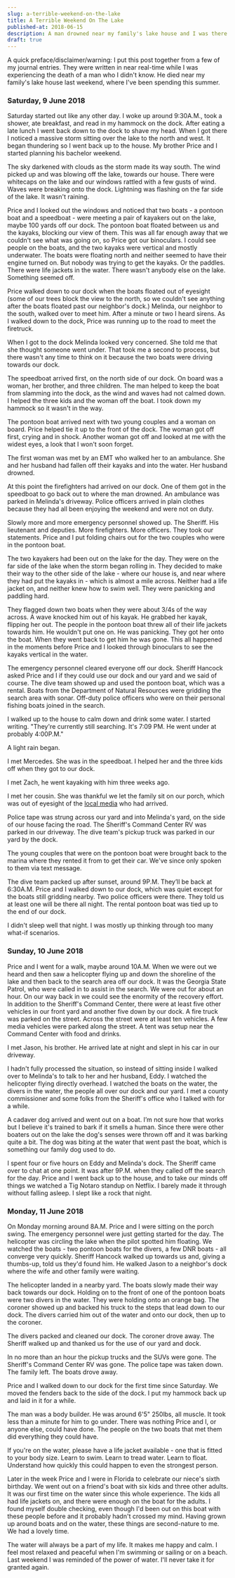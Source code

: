 ```yaml
---
slug: a-terrible-weekend-on-the-lake
title: A Terrible Weekend On The Lake
published-at: 2018-06-15
description: A man drowned near my family's lake house and I was there to experience the event and the recovery effort.
draft: true
---
```

A quick preface/disclaimer/warning: I put this post together from a few of my
journal entries. They were written in near real-time while I was experiencing
the death of a man who I didn't know. He died near my family's lake house last
weekend, where I've been spending this summer.

### Saturday, 9 June 2018
Saturday started out like any other day. I woke up around 9:30A.M., took a
shower, ate breakfast, and read in my hammock on the dock. After eating a late
lunch I went back down to the dock to shave my head. When I got there I noticed
a massive storm sitting over the lake to the north and west. It began thundering
so I went back up to the house. My brother Price and I started planning his
bachelor weekend.

The sky darkened with clouds as the storm made its way south. The wind picked up
and was blowing off the lake, towards our house. There were whitecaps on the lake
and our windows rattled with a few gusts of wind. Waves were breaking onto the dock.
Lightning was flashing on the far side of the lake. It wasn't raining.

Price and I looked out the windows and noticed that two boats - a pontoon boat
and a speedboat - were meeting a pair of kayakers out on the lake, maybe 100
yards off our dock. The pontoon boat floated between us and the kayaks, blocking
our view of them. This was all far enough away that we couldn't see what was
going on, so Price got our binoculars. I could see people on the boats, and the
two kayaks were vertical and mostly underwater. The boats were floating north
and neither seemed to have their engine turned on. But nobody was trying to get
the kayaks. Or the paddles. There were life jackets in the water. There wasn't
anybody else on the lake. Something seemed off.

Price walked down to our dock when the boats floated out of eyesight (some of
our trees block the view to the north, so we couldn't see anything after the
boats floated past our neighbor's dock.) Melinda, our neighbor to the south,
walked over to meet him. After a minute or two I heard sirens. As I walked down
to the dock, Price was running up to the road to meet the firetruck.

When I got to the dock Melinda looked very concerned. She told me that she
thought someone went under. That took me a second to process, but there wasn't
any time to think on it because the two boats were driving towards our dock.

The speedboat arrived first, on the north side of our dock. On board was a
woman, her brother, and three children. The man helped to keep the boat from
slamming into the dock, as the wind and waves had not calmed down. I helped the
three kids and the woman off the boat. I took down my hammock so it wasn't in
the way.

The pontoon boat arrived next with two young couples and a woman on board. Price
helped tie it up to the front of the dock. The woman got off first, crying and
in shock. Another woman got off and looked at me with the widest eyes, a look
that I won't soon forget.

The first woman was met by an EMT who walked her to an ambulance. She and her
husband had fallen off their kayaks and into the water. Her husband drowned.

At this point the firefighters had arrived on our dock. One of them got in the
speedboat to go back out to where the man drowned. An ambulance was parked in
Melinda's driveway. Police officers arrived in plain clothes because they had
all been enjoying the weekend and were not on duty.

Slowly more and more emergency personnel showed up. The Sheriff. His lieutenant
and deputies. More firefighters. More officers. They took our statements. Price
and I put folding chairs out for the two couples who were in the pontoon boat.

The two kayakers had been out on the lake for the day. They were on the far side of
the lake when the storm began rolling in. They decided to make their way to the
other side of the lake - where our house is, and near where they had put the
kayaks in - which is almost a mile across. Neither had a life jacket on, and
neither knew how to swim well. They were panicking and paddling hard.

They flagged down two boats when they were about 3/4s of the way across. A wave
knocked him out of his kayak. He grabbed her kayak, flipping her out. The people
in the pontoon boat threw all of their life jackets towards him. He wouldn't put
one on. He was panicking. They got her onto the boat. When they went back to get
him he was gone. This all happened in the moments before Price and I looked
through binoculars to see the kayaks vertical in the water.

The emergency personnel cleared everyone off our dock. Sheriff Hancock asked
Price and I if they could use our dock and our yard and we said of course. The
dive team showed up and used the pontoon boat, which was a rental. Boats from
the Department of Natural Resources were gridding the search area with sonar.
Off-duty police officers who were on their personal fishing boats joined in the
search.

I walked up to the house to calm down and drink some water. I started writing.
"They're currently still searching. It's 7:09 PM. He went under at probably
4:00P.M."

A light rain began.

I met Mercedes. She was in the speedboat. I helped her and the three kids off
when they got to our dock.

I met Zach, he went kayaking with him three weeks ago.

I met her cousin. She was thankful we let the family sit on our porch, which was
out of eyesight of the [local media][walb] who had arrived.

Police tape was strung across our yard and into Melinda's yard, on the side of
our house facing the road. The Sheriff's Command Center RV was parked in our
driveway. The dive team's pickup truck was parked in our yard by the dock.

The young couples that were on the pontoon boat were brought back to the marina
where they rented it from to get their car. We've since only spoken to them via
text message.

The dive team packed up after sunset, around 9P.M. They’ll be back at 6:30A.M.
Price and I walked down to our dock, which was quiet except for the boats still
gridding nearby. Two police officers were there. They told us at least one will
be there all night. The rental pontoon boat was tied up to the end of our dock.

I didn't sleep well that night. I was mostly up thinking through too many what-if
scenarios.

### Sunday, 10 June 2018

Price and I went for a walk, maybe around 10A.M. When we were out we heard and
then saw a helicopter flying up and down the shoreline of the lake and then back
to the search area off our dock. It was the Georgia State Patrol, who were
called in to assist in the search. We were out for about an hour. On our way
back in we could see the enormity of the recovery effort. In addition to the
Sheriff's Command Center, there were at least five other vehicles in our front
yard and another five down by our dock. A fire truck was parked on the street.
Across the street were at least ten vehicles. A few media vehicles were parked
along the street. A tent was setup near the Command Center with food and drinks.

I met Jason, his brother. He arrived late at night and slept in his car in
our driveway.

I hadn't fully processed the situation, so instead of sitting inside I walked
over to Melinda's to talk to her and her husband, Eddy. I watched the
helicopter flying directly overhead. I watched the boats on the water, the
divers in the water, the people all over our dock and our yard. I met a county
commissioner and some folks from the Sheriff's office who I talked with for a
while.

A cadaver dog arrived and went out on a boat. I’m not sure how that works but I
believe it's trained to bark if it smells a human. Since there were other
boaters out on the lake the dog's senses were thrown off and it was barking
quite a bit. The dog was biting at the water that went past the boat, which is
something our family dog used to do.

I spent four or five hours on Eddy and Melinda's dock. The Sheriff came over to
chat at one point. It was after 9P.M. when they called off the search for the
day. Price and I went back up to the house, and to take our minds off things we
watched a Tig Notaro standup on Netflix. I barely made it through without
falling asleep. I slept like a rock that night.

### Monday, 11 June 2018

On Monday morning around 8A.M. Price and I were sitting on the porch swing. The
emergency personnel were just getting started for the day. The helicopter was
circling the lake when the pilot spotted him floating. We watched the boats -
two pontoon boats for the divers, a few DNR boats - all converge very quickly.
Sheriff Hancock walked up towards us and, giving a thumbs-up, told us they'd
found him. He walked Jason to a neighbor's dock where the wife and other family
were waiting.

The helicopter landed in a nearby yard. The boats slowly made their way back
towards our dock. Holding on to the front of one of the pontoon boats were two
divers in the water. They were holding onto an orange bag. The coroner showed up
and backed his truck to the steps that lead down to our dock. The divers carried
him out of the water and onto our dock, then up to the coroner.

The divers packed and cleaned our dock. The coroner drove away. The Sheriff
walked up and thanked us for the use of our yard and dock.

In no more than an hour the pickup trucks and the SUVs were gone. The
Sheriff's Command Center RV was gone. The police tape was taken down. The family
left. The boats drove away.

Price and I walked down to our dock for the first time since Saturday. We moved
the fenders back to the side of the dock. I put my hammock back up and laid in
it for a while.

The man was a body builder. He was around 6'5" 250lbs, all muscle. It took less
than a minute for him to go under. There was nothing Price and I, or anyone
else, could have done. The people on the two boats that met them did everything
they could have.

If you're on the water, please have a life jacket available - one that is fitted
to your body size. Learn to swim. Learn to tread water. Learn to float.
Understand how quickly this could happen to even the strongest person.

Later in the week Price and I were in Florida to celebrate our niece's sixth
birthday. We went out on a friend's boat with six kids and three other adults.
It was our first time on the water since this whole experience. The kids all had
life jackets on, and there were enough on the boat for the adults. I found
myself double checking, even though I'd been out on this boat with these people
before and it probably hadn't crossed my mind. Having grown up around boats and
on the water, these things are second-nature to me. We had a lovely time.

The water will always be a part of my life. It makes me happy and calm. I feel
most relaxed and peaceful when I'm swimming or sailing or on a beach. Last
weekend I was reminded of the power of water. I'll never take it for granted
again.

[walb]: http://www.walb.com/story/38391166/missing-kayakers-body-found
